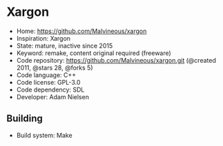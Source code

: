 # Xargon

- Home: https://github.com/Malvineous/xargon
- Inspiration: Xargon
- State: mature, inactive since 2015
- Keyword: remake, content original required (freeware)
- Code repository: https://github.com/Malvineous/xargon.git (@created 2011, @stars 28, @forks 5)
- Code language: C++
- Code license: GPL-3.0
- Code dependency: SDL
- Developer: Adam Nielsen

## Building

- Build system: Make
